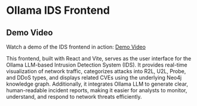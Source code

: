 # Ollama IDS Frontend
## Demo Video
Watch a demo of the IDS frontend in action: [Demo Video](data.mp4)


This frontend, built with React and Vite, serves as the user interface for the Ollama LLM-based Intrusion Detection System (IDS). It provides real-time visualization of network traffic, categorizes attacks into R2L, U2L, Probe, and DDoS types, and displays related CVEs using the underlying Neo4j knowledge graph. Additionally, it integrates Ollama LLM to generate clear, human-readable incident reports, making it easier for analysts to monitor, understand, and respond to network threats efficiently.
